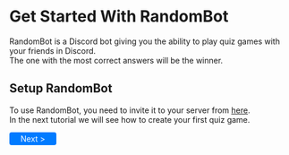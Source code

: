 # Get Started With RandomBot

RandomBot is a Discord bot giving you the ability to play quiz games with your friends in Discord.<br>
The one with the most correct answers will be the winner.

## Setup RandomBot

To use RandomBot, you need to invite it to your server from [here](https://discord.com/oauth2/authorize?client_id=1035666318613037217&permissions=268436632&scope=bot).<br>
In the next tutorial we will see how to create your first quiz game. <br>

<a href="../2. How to create a quiz game/README.md" style="display: inline-block; padding: 3px 20px; background-color: #007bff; color: #fff; text-decoration: none; border: none; border-radius: 4px;">Next ></a>
